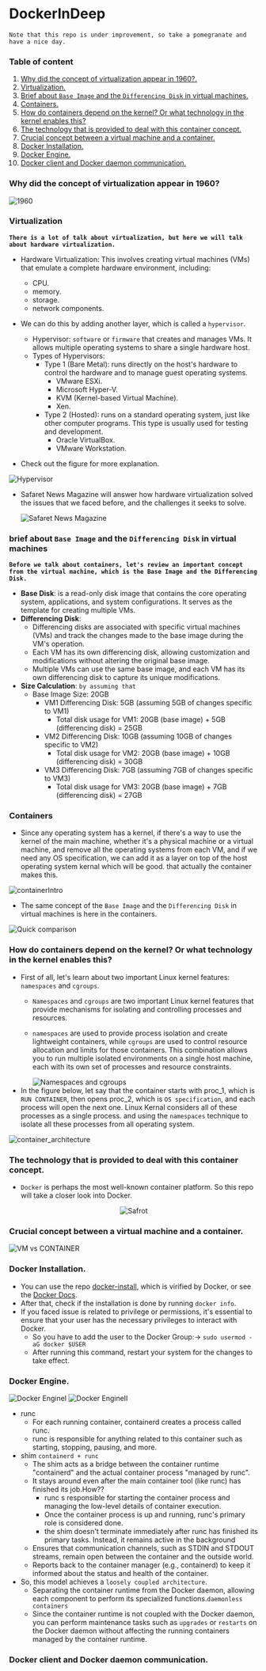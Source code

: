 # DockerInDeep

```Note that this repo is under improvement, so take a pomegranate and have a nice day.```

### Table of content

1. [Why did the concept of virtualization appear in 1960?.](#desc0)
2. [Virtualization.](#desc1)
3. [Brief about ```Base Image``` and the ```Differencing Disk``` in virtual machines.](#desc2)
4. [Containers.](#desc3)
5. [How do containers depend on the kernel? Or what technology in the kernel enables this?](#desc4)
6. [The technology that is provided to deal with this container concept.](#desc5)
7. [Crucial concept between a virtual machine and a container.](#desc6)
8. [Docker Installation.](#desc7)
9. [Docker Engine.](#desc8)
10. [Docker client and Docker daemon communication.](#desc9)

<a name="desc0"></a>
### Why did the concept of virtualization appear in 1960?

<img alt="1960" src="assets/1.png" />


<a name="desc1"></a>
### Virtualization

**```There is a lot of talk about virtualization, but here we will talk about hardware virtualization.```**

- Hardware Virtualization: This involves creating virtual machines (VMs) that emulate a complete hardware environment, including:
  - CPU.
  - memory.
  - storage.
  - network components.
- We can do this by adding another layer, which is called a ```hypervisor```.
  - Hypervisor: ```software``` or ```firmware``` that creates and manages VMs. It allows multiple operating systems to share a single hardware host.
  - Types of Hypervisors:
    - Type 1 (Bare Metal): runs directly on the host's hardware to control the hardware and to manage guest operating systems.
      - VMware ESXi.
      - Microsoft Hyper-V.
      - KVM (Kernel-based Virtual Machine).
      - Xen. 
    - Type 2 (Hosted): runs on a standard operating system, just like other computer programs. This type is usually used for testing and development.
      - Oracle VirtualBox.
      - VMware Workstation. 

- Check out the figure for more explanation.

<img alt="Hypervisor" src="assets/2.png" />

- Safaret News Magazine will answer how hardware virtualization solved the issues that we faced before, and the challenges it seeks to solve.

  <img alt="Safaret News Magazine" src="assets/3.png" />


<a name="desc2"></a>
### brief about ```Base Image``` and the ```Differencing Disk``` in virtual machines
**```Before we talk about containers, let's review an important concept from the virtual machine, which is the Base Image and the Differencing Disk.```**

- **Base Disk**: is a read-only disk image that contains the core operating system, applications, and system configurations. It serves as the template for creating multiple VMs.
- **Differencing Disk**:
   - Differencing disks are associated with specific virtual machines (VMs) and track the changes made to the base image during the VM's operation.
   - Each VM has its own differencing disk, allowing customization and modifications without altering the original base image.
   - Multiple VMs can use the same base image, and each VM has its own differencing disk to capture its unique modifications.
- **Size Calculation**: ```by assuming that```
  - Base Image Size: 20GB
    - VM1 Differencing Disk: 5GB (assuming 5GB of changes specific to VM1)
      - Total disk usage for VM1: 20GB (base image) + 5GB (differencing disk) = 25GB
    - VM2 Differencing Disk: 10GB (assuming 10GB of changes specific to VM2)
      - Total disk usage for VM2: 20GB (base image) + 10GB (differencing disk) = 30GB
    - VM3 Differencing Disk: 7GB (assuming 7GB of changes specific to VM3)
      - Total disk usage for VM3: 20GB (base image) + 7GB (differencing disk) = 27GB

<a name="desc3"></a>
### Containers

- Since any operating system has a kernel, if there's a way to use the kernel of the main machine, whether it's a physical machine or a virtual machine, and remove all the operating systems from each VM, and if we need any OS specification, we can add it as a layer on top of the host operating system kernal which will be good. that actually the container makes this.

<img alt="containerIntro" src="assets/4.png" />

- The same concept of the ```Base Image``` and the ```Differencing Disk``` in virtual machines is here in the containers.

<img alt="Quick comparison" src="assets/5.png" />

<a name="desc4"></a>
### How do containers depend on the kernel? Or what technology in the kernel enables this?

- First of all, let's learn about two important Linux kernel features: ```namespaces``` and ```cgroups```.
   - ```Namespaces``` and ```cgroups``` are two important Linux kernel features that provide mechanisms for isolating and controlling processes and resources.
   - ```namespaces``` are used to provide process isolation and create lightweight containers, while ```cgroups``` are used to control resource allocation and limits for those containers. This combination allows you to run multiple isolated environments on a single host machine, each with its own set of processes and resource constraints.
     
     <img alt="Namespaces and cgroups" src="assets/6.png" />
- In the figure below, let say that the container starts with proc_1, which is ```RUN CONTAINER```, then opens proc_2, which is ```OS specification```, and each process will open the next one. Linux Kernal considers all of these processes as a single process. and using the ```namespaces``` technique to isolate all these processes from all operating system.
<img alt="container_architecture" src="assets/7.png" />

<a name="desc5"></a>
### The technology that is provided to deal with this container concept.

- ```Docker``` is perhaps the most well-known container platform. So this repo will take a closer look into Docker.

<p align="center">
<img alt="Safrot" src="assets/8.png" />
</p>


<a name="desc6"></a>
### Crucial concept between a virtual machine and a container.

<img alt="VM vs CONTAINER" src="assets/9.png" />


<a name="desc7"></a>
### Docker Installation.
- You can use the repo [docker-install](https://github.com/docker/docker-install), which is virified by Docker, or see the [Docker Docs](https://docs.docker.com/).
- After that, check if the installation is done by running ```docker info```.
- If you faced issue is related to privilege or permissions, it's essential to ensure that your user has the necessary privileges to interact with Docker.
   - So you have to add the user to the Docker Group:->
        ```sudo usermod -aG docker $USER```
   - After running this command, restart your system for the changes to take effect.

### Docker Engine. 
<a name="desc8"></a>

<img alt="Docker EngineI" src="assets/10.png" />
<img alt="Docker EngineII" src="assets/11.png" />

- runc
   - For each running container, containerd creates a process called runc.
   - runc is responsible for anything related to this container such as starting, stopping, pausing, and more.
- shim ```containerd + runc```
   - The shim acts as a bridge between the container runtime "containerd" and the actual container process "managed by runc".
   - It stays around even after the main container tool (like runc) has finished its job.How??
       - runc s responsible for starting the container process and managing the low-level details of container execution.
       - Once the container process is up and running, runc's primary role is considered done.
       - the shim doesn't terminate immediately after runc has finished its primary tasks. Instead, it remains active in the background
   - Ensures that communication channels, such as STDIN and STDOUT streams, remain open between the container and the outside world.
   - Reports back to the container manager (e.g., containerd) to keep it informed about the status and health of the container. 
- So, this model achieves a ```loosely coupled architecture```.
   - Separating the container runtime from the Docker daemon, allowing each component to perform its specialized functions.```daemonless containers```
   - Since the container runtime is not coupled with the Docker daemon, you can perform maintenance tasks such as ```upgrades``` or ```restarts``` on the Docker daemon without affecting the running containers managed by the container runtime.

<a name="desc9"></a>
### Docker client and Docker daemon communication.
